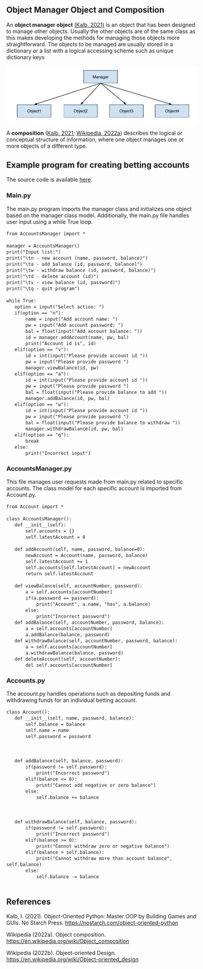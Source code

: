 ## Object Manager Object and Composition

An **object manager object** [(Kalb, 2021)](https://nostarch.com/object-oriented-python) is an object that has been designed to manage other objects. Usually the other objects are of the same class as this makes developing the methods for managing those objects more straightforward. The objects to be managed are usually stored in a dictionary or a list with a logical accessing scheme such as unique dictionary keys

![Object manager object image](omo.jpg "Figure 1. object manager object")


A **composition** ([Kalb, 2021](https://nostarch.com/object-oriented-python); [Wikipedia, 2022a](https://en.wikipedia.org/wiki/Object_composition)) describes the logical or conceptual structure of information, where one object manages one or more objects of a different type.


## Example program for creating betting accounts

The source code is available [here](https://github.com/samniem/python-oop/tree/main/BettingAccounts).


### Main.py

The main.py program imports the manager class and initializes one object based on the manager class model. Additionally, the main.py file handles user input using a while True loop.


```
from AccountsManager import *

manager = AccountsManager()
print("Input list:")
print("\tn - new account (name, password, balance)")
print("\ta - add balance (id, password, balance)")
print("\tw - withdraw balance (id, password, balance)")
print("\td - delete account (id)")
print("\tv - view balance (id, password)")
print("\tq - quit program")

while True:
   option = input("Select action: ")
   if(option == "n"):
       name = input("Add account name: ")
       pw = input("Add account password: ")
       bal = float(input("Add account balance: "))
       id = manager.addAccount(name, pw, bal)
       print("Account id is", id)
   elif(option == "v"):
       id = int(input("Please provide account id "))
       pw = input("Please provide password ")
       manager.viewBalance(id, pw)
   elif(option == "a"):
       id = int(input("Please provide account id "))
       pw = input("Please provide password ")
       bal = float(input("Please provide balance to add "))
       manager.addBalance(id, pw, bal)
   elif(option == "w"):
       id = int(input("Please provide account id "))
       pw = input("Please provide password ")
       bal = float(input("Please provide balance to withdraw "))
       manager.withdrawBalance(id, pw, bal)
   elif(option == "q"):
       break
   else:
       print("Incorrect input")
```



### AccountsManager.py

This file manages user requests made from main.py related to specific accounts. The class model for each specific account is imported from Account.py. 


```
from Account import *

class AccountsManager():
   def __init__(self):
       self.accounts = {}
       self.latestAccount = 0

   def addAccount(self, name, password, balance=0):
       newAccount = Account(name, password, balance)
       self.latestAccount += 1
       self.accounts[self.latestAccount] = newAccount
       return self.latestAccount

   def viewBalance(self, accountNumber, password):
       a = self.accounts[accountNumber]
       if(a.password == password):
           print("Account", a.name, "has", a.balance)
       else:
           print("Incorrect password")
   def addBalance(self, accountNumber, password, balance):
       a = self.accounts[accountNumber]
       a.addBalance(balance, password)
   def withdrawBalance(self, accountNumber, password, balance):
       a = self.accounts[accountNumber]
       a.withdrawBalance(balance, password)
   def deleteAccount(self, accountNumber):
       del self.accounts[accountNumber]
```



### Accounts.py

The account.py handles operations such as depositing funds and withdrawing funds for an individual betting account.


```
class Account():
   def __init__(self, name, password, balance):
       self.balance = balance
       self.name = name
       self.password = password



   def addBalance(self, balance, password):
       if(password != self.password):
           print("Incorrect password")
       elif(balance <= 0):
           print("Cannot add negative or zero balance")
       else:
           self.balance += balance



   def withdrawBalance(self, balance, password):
       if(password != self.password):
           print("Incorrect password")
       elif(balance >= 0):
           print("Cannot withdraw zero or negative balance")
       elif(balance > self.balance):
           print("Cannot withdraw more than account balance", self.balance)
       else:
           self.balance -= balance


```



## References

Kalb, I. (2021). Object-Oriented Python: Master OOP by Building Games and GUIs. No Starch Press. https://nostarch.com/object-oriented-python

Wikipedia (2022a). Object composition. https://en.wikipedia.org/wiki/Object_composition

Wikipedia (2022b). Object-oriented Design. https://en.wikipedia.org/wiki/Object-oriented_design
